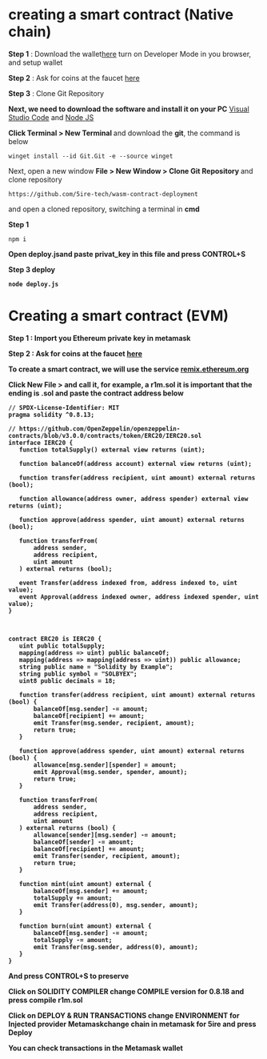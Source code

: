 <H1>creating a smart contract (Native chain)</H1>

<b>Step 1</b> : Download the wallet[here](https://explorer.5ire.network/) turn on Developer Mode in you browser, and setup wallet

<b>Step 2</b> : Ask for coins at the faucet [here](https://explorer.5ire.network/faucet)

<b>Step 3</b> : Clone Git Repository

<b> Next, we need to download the software and install it on your PC</b> [Visual Studio Code](https://code.visualstudio.com/) and [Node JS](https://nodejs.org/uk/download/)

<b> Click Terminal > New Terminal </b> and download the <b>git</b>, the command is below 

```
winget install --id Git.Git -e --source winget
```
Next, open a new window <b>File > New Window > Clone Git Repository </b> and clone repository

```
https://github.com/5ire-tech/wasm-contract-deployment
```
and open a cloned repository, switching a terminal in <b>cmd</b>

<b>Step 1</b> 

```
npm i
```
<b>Open <b>deploy.js</b>and paste <b>privat_key</b> in this file and press <b>CONTROL+S</b>

<b>Step 3</b> deploy 
```
node deploy.js
```
<H1>Creating a smart contract (EVM)</H1>

<b>Step 1</b> : Import you Ethereum private key in metamask

<b>Step 2</b> : Ask for coins at the faucet [here](https://explorer.5ire.network/faucet)

To create a smart contract, we will use the service [remix.ethereum.org](https://remix.ethereum.org/#optimize=false&runs=200&evmVersion=null&version=soljson-v0.8.7+commit.e28d00a7.js)

<b> Click New File > </b> and call it, for example, a <b> r1m.sol </b> it is important that the ending is <b>.sol</b> and paste the contract address below 

```
// SPDX-License-Identifier: MIT
pragma solidity ^0.8.13;
 
// https://github.com/OpenZeppelin/openzeppelin-contracts/blob/v3.0.0/contracts/token/ERC20/IERC20.sol
interface IERC20 {
   function totalSupply() external view returns (uint);
 
   function balanceOf(address account) external view returns (uint);
 
   function transfer(address recipient, uint amount) external returns (bool);
 
   function allowance(address owner, address spender) external view returns (uint);
 
   function approve(address spender, uint amount) external returns (bool);
 
   function transferFrom(
       address sender,
       address recipient,
       uint amount
   ) external returns (bool);
 
   event Transfer(address indexed from, address indexed to, uint value);
   event Approval(address indexed owner, address indexed spender, uint value);
}
 
 
 
contract ERC20 is IERC20 {
   uint public totalSupply;
   mapping(address => uint) public balanceOf;
   mapping(address => mapping(address => uint)) public allowance;
   string public name = "Solidity by Example";
   string public symbol = "SOLBYEX";
   uint8 public decimals = 18;
 
   function transfer(address recipient, uint amount) external returns (bool) {
       balanceOf[msg.sender] -= amount;
       balanceOf[recipient] += amount;
       emit Transfer(msg.sender, recipient, amount);
       return true;
   }
 
   function approve(address spender, uint amount) external returns (bool) {
       allowance[msg.sender][spender] = amount;
       emit Approval(msg.sender, spender, amount);
       return true;
   }
 
   function transferFrom(
       address sender,
       address recipient,
       uint amount
   ) external returns (bool) {
       allowance[sender][msg.sender] -= amount;
       balanceOf[sender] -= amount;
       balanceOf[recipient] += amount;
       emit Transfer(sender, recipient, amount);
       return true;
   }
 
   function mint(uint amount) external {
       balanceOf[msg.sender] += amount;
       totalSupply += amount;
       emit Transfer(address(0), msg.sender, amount);
   }
 
   function burn(uint amount) external {
       balanceOf[msg.sender] -= amount;
       totalSupply -= amount;
       emit Transfer(msg.sender, address(0), amount);
   }
}
```

And press <b>CONTROL+S</b> to preserve 

Click on <b>SOLIDITY COMPILER</b> change COMPILE version for 0.8.18 and press<b> compile r1m.sol</b>

Click on <b>DEPLOY & RUN TRANSACTIONS</b> change ENVIRONMENT for<b> Injected provider Metamask</b>change chain in metamask for<b> 5ire</b> and press<b> Deploy</b>

You can check transactions in the Metamask wallet 
